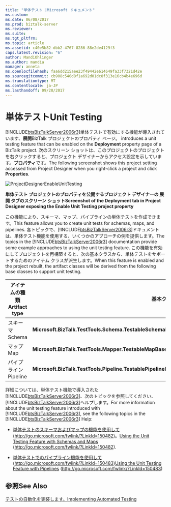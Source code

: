 ```yaml
---
title: "単体テスト |Microsoft ドキュメント"
ms.custom: 
ms.date: 06/08/2017
ms.prod: biztalk-server
ms.reviewer: 
ms.suite: 
ms.tgt_pltfrm: 
ms.topic: article
ms.assetid: c40e5b82-dbb2-4767-8286-88e2de4129f3
caps.latest.revision: "6"
author: MandiOhlinger
ms.author: mandia
manager: anneta
ms.openlocfilehash: faa6dd215aee23f49442e614649fa33f7321d42e
ms.sourcegitcommit: cb908c540d8f1a692d01dc8f313e16cb4b4e696d
ms.translationtype: MT
ms.contentlocale: ja-JP
ms.lasthandoff: 09/20/2017
---
```

# <a name="unit-testing"></a><span data-ttu-id="1569a-102">単体テスト</span><span class="sxs-lookup"><span data-stu-id="1569a-102">Unit Testing</span></span>
[!INCLUDE[btsBizTalkServer2006r3](../includes/btsbiztalkserver2006r3-md.md)]<span data-ttu-id="1569a-103">単体テストで有効にする機能が導入されています、**展開**BizTalk プロジェクトのプロパティ ページ。</span><span class="sxs-lookup"><span data-stu-id="1569a-103"> introduces a unit testing feature that can be enabled on the **Deployment** property page of a BizTalk project.</span></span> <span data-ttu-id="1569a-104">次のスクリーン ショットは、このプロジェクトのプロジェクトを右クリックすると、プロジェクト デザイナーからアクセス設定を示しています。**プロパティ**です。</span><span class="sxs-lookup"><span data-stu-id="1569a-104">The following screenshot shows this project setting accessed from Project Designer when you right-click a project and click **Properties**.</span></span>  
  
 ![](../core/media/projectdesignerenableunittesting.gif "ProjectDesignerEnableUnitTesting")  
  
 <span data-ttu-id="1569a-105">**単体テスト プロジェクトのプロパティを公開するプロジェクト デザイナーの 展開 タブのスクリーン ショット**</span><span class="sxs-lookup"><span data-stu-id="1569a-105">**Screenshot of the Deployment tab in Project Designer exposing the Enable Unit Testing project property**</span></span>  
  
 <span data-ttu-id="1569a-106">この機能により、スキーマ、マップ、パイプラインの単体テストを作成できます。</span><span class="sxs-lookup"><span data-stu-id="1569a-106">This feature allows you to create unit tests for schemas, maps, and pipelines.</span></span> <span data-ttu-id="1569a-107">各トピックで、[!INCLUDE[btsBizTalkServer2006r3](../includes/btsbiztalkserver2006r3-md.md)]ドキュメントは、単体テスト機能を使用する、いくつかのアプローチの例を提供します。</span><span class="sxs-lookup"><span data-stu-id="1569a-107">The topics in the [!INCLUDE[btsBizTalkServer2006r3](../includes/btsbiztalkserver2006r3-md.md)] documentation provide some example approaches to using the unit testing feature.</span></span> <span data-ttu-id="1569a-108">この機能を有効にしてプロジェクトを再構築すると、次の基本クラスから、単体テストをサポートするためのアイテム クラスが派生します。</span><span class="sxs-lookup"><span data-stu-id="1569a-108">When this feature is enabled and the project rebuilt, the artifact classes will be derived from the following base classes to support unit testing.</span></span>  
  
|<span data-ttu-id="1569a-109">アイテムの種類</span><span class="sxs-lookup"><span data-stu-id="1569a-109">Artifact type</span></span>|<span data-ttu-id="1569a-110">基本クラス</span><span class="sxs-lookup"><span data-stu-id="1569a-110">Base class</span></span>|  
|-------------------|----------------|  
|<span data-ttu-id="1569a-111">スキーマ</span><span class="sxs-lookup"><span data-stu-id="1569a-111">Schema</span></span>|<span data-ttu-id="1569a-112">**Microsoft.BizTalk.TestTools.Schema.TestableSchemaBase**</span><span class="sxs-lookup"><span data-stu-id="1569a-112">**Microsoft.BizTalk.TestTools.Schema.TestableSchemaBase**</span></span>|  
|<span data-ttu-id="1569a-113">マップ</span><span class="sxs-lookup"><span data-stu-id="1569a-113">Map</span></span>|<span data-ttu-id="1569a-114">**Microsoft.BizTalk.TestTools.Mapper.TestableMapBase**</span><span class="sxs-lookup"><span data-stu-id="1569a-114">**Microsoft.BizTalk.TestTools.Mapper.TestableMapBase**</span></span>|  
|<span data-ttu-id="1569a-115">パイプライン</span><span class="sxs-lookup"><span data-stu-id="1569a-115">Pipeline</span></span>|<span data-ttu-id="1569a-116">**Microsoft.BizTalk.TestTools.Pipeline.TestablePipelineBase**</span><span class="sxs-lookup"><span data-stu-id="1569a-116">**Microsoft.BizTalk.TestTools.Pipeline.TestablePipelineBase**</span></span>|  
  
 <span data-ttu-id="1569a-117">詳細については、単体テスト機能で導入された[!INCLUDE[btsBizTalkServer2006r3](../includes/btsbiztalkserver2006r3-md.md)]、次のトピックを参照してください、[!INCLUDE[btsBizTalkServer2006r3](../includes/btsbiztalkserver2006r3-md.md)]ヘルプします。</span><span class="sxs-lookup"><span data-stu-id="1569a-117">For more information about the unit testing feature introduced with [!INCLUDE[btsBizTalkServer2006r3](../includes/btsbiztalkserver2006r3-md.md)], see the following topics in the [!INCLUDE[btsBizTalkServer2006r3](../includes/btsbiztalkserver2006r3-md.md)] Help:</span></span>  
  
-   <span data-ttu-id="1569a-118">[単体テストのスキーマおよびマップの機能を使用して](http://go.microsoft.com/fwlink/?LinkId=150482)(http://go.microsoft.com/fwlink/?LinkId=150482)。</span><span class="sxs-lookup"><span data-stu-id="1569a-118">[Using the Unit Testing Feature with Schemas and Maps](http://go.microsoft.com/fwlink/?LinkId=150482) (http://go.microsoft.com/fwlink/?LinkId=150482).</span></span>  
  
-   <span data-ttu-id="1569a-119">[単体テストでのパイプライン機能を使用して](http://go.microsoft.com/fwlink/?LinkId=150483)(http://go.microsoft.com/fwlink/?LinkId=150483)</span><span class="sxs-lookup"><span data-stu-id="1569a-119">[Using the Unit Testing Feature with Pipelines](http://go.microsoft.com/fwlink/?LinkId=150483) (http://go.microsoft.com/fwlink/?LinkId=150483)</span></span>  
  
## <a name="see-also"></a><span data-ttu-id="1569a-120">参照</span><span class="sxs-lookup"><span data-stu-id="1569a-120">See Also</span></span>  
 [<span data-ttu-id="1569a-121">テストの自動化を実装します。</span><span class="sxs-lookup"><span data-stu-id="1569a-121">Implementing Automated Testing</span></span>](../technical-guides/implementing-automated-testing.md)